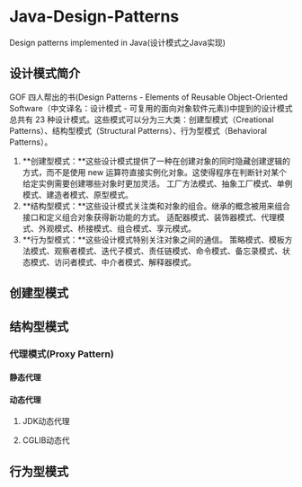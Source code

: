 # Java-Design-Patterns
Design patterns implemented in Java(设计模式之Java实现) 

## 设计模式简介
GOF 四人帮出的书(Design Patterns - Elements of Reusable Object-Oriented Software（中文译名：设计模式 - 可复用的面向对象软件元素))中提到的设计模式总共有 23 种设计模式。这些模式可以分为三大类：创建型模式（Creational Patterns）、结构型模式（Structural Patterns）、行为型模式（Behavioral Patterns）。

1. **创建型模式：**这些设计模式提供了一种在创建对象的同时隐藏创建逻辑的方式，而不是使用 new 运算符直接实例化对象。这使得程序在判断针对某个给定实例需要创建哪些对象时更加灵活。
工厂方法模式、抽象工厂模式、单例模式、建造者模式、原型模式。
2. **结构型模式：**这些设计模式关注类和对象的组合。继承的概念被用来组合接口和定义组合对象获得新功能的方式。
适配器模式、装饰器模式、代理模式、外观模式、桥接模式、组合模式、享元模式。
3. **行为型模式：**这些设计模式特别关注对象之间的通信。
策略模式、模板方法模式、观察者模式、迭代子模式、责任链模式、命令模式、备忘录模式、状态模式、访问者模式、中介者模式、解释器模式。

## 创建型模式

## 结构型模式

### 代理模式(Proxy Pattern)
#### 静态代理
#### 动态代理
1. JDK动态代理

2. CGLIB动态代



## 行为型模式

